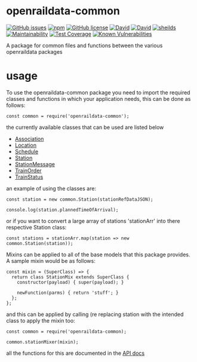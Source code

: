 # openraildata-common

[![GitHub issues](https://img.shields.io/github/issues/CarbonCollins/openraildata-common-nodejs.svg)](https://github.com/CarbonCollins/openraildata-common-nodejs/issues)
[![npm](https://img.shields.io/npm/v/openraildata-common.svg)](https://www.npmjs.com/package/openraildata-common)
[![GitHub license](https://img.shields.io/badge/license-MIT-blue.svg)](https://raw.githubusercontent.com/CarbonCollins/openraildata-common-nodejs/master/LICENSE)
[![David](https://img.shields.io/david/CarbonCollins/openraildata-common-nodejs.svg)]()
[![David](https://img.shields.io/david/dev/CarbonCollins/openraildata-common-nodejs.svg)]()
[![sheilds](https://img.shields.io/badge/status-WIP-yellow.svg)](https://img.shields.io/badge/status-WIP-yellow.svg)
[![Maintainability](https://api.codeclimate.com/v1/badges/d565af9f95f072c98381/maintainability)](https://codeclimate.com/github/CarbonCollins/openraildata-common-nodejs/maintainability)
[![Test Coverage](https://api.codeclimate.com/v1/badges/d565af9f95f072c98381/test_coverage)](https://codeclimate.com/github/CarbonCollins/openraildata-common-nodejs/test_coverage)
[![Known Vulnerabilities](https://snyk.io/test/github/carboncollins/openraildata-common-nodejs/badge.svg)](https://snyk.io/test/github/carboncollins/openraildata-common-nodejs)

A package for common files and functions between the various openraildata packages

# usage

To use the openraildata-common package you need to import the required classes and functions in which your application needs, this can be done as follows:

```
const common = require('openraildata-common');

```

the currently available classes that can be used are listed below

- [Association](./docs/api.md#module_openraildata/common+Association)
- [Location](./docs/location.md#module_openraildata/common+Location)
- [Schedule](./docs/schedule.md#module_openraildata/common+Schedule)
- [Station](./docs/station.md#module_openraildata/common+Station)
- [StationMessage](./docs/stationMessage.md#module_openraildata/common+StationMessage)
- [TrainOrder](./docs/trainOrder.md#module_openraildata/common+TrainOrder)
- [TrainStatus](./docs/trainStatus.md#module_openraildata/common+TrainStatus)

an example of using the classes are:

```
const station = new common.Station(stationRefDataJSON);

console.log(station.plannedTimeOfArrival);
```

or if you want to convert a large array of stations 'stationArr' into there respective Station class:

```
const stations = stationArr.map(station => new common.Station(station));
```

Mixins can be applied to all of the base models that this package provides. A sample mixin would be as follows:

```
const mixin = (SuperClass) => {
  return class StationMix extends SuperClass {
    constructor(payload) { super(payload); }

    newFunction(parms) { return 'stuff'; }
  };
};
```

and this can be applied by calling (re replacing station with the intended class to apply the mixin too:

```
const common = require('openraildata-common);

common.stationMixer(mixin);
```

all the functions for this are documented in the <a href="./docs/api.md">API docs</a>